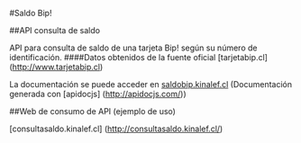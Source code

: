 #Saldo Bip!

##API consulta de saldo

API para consulta de saldo de una tarjeta Bip! según su número de identificación.
####Datos obtenidos de la fuente oficial [tarjetabip.cl] (http://www.tarjetabip.cl)

La documentación se puede acceder en [saldobip.kinalef.cl](http://saldobip.kinalef.cl/)
(Documentación generada con [apidocjs] (http://apidocjs.com/))

##Web de consumo de API (ejemplo de uso)

[consultasaldo.kinalef.cl] (http://consultasaldo.kinalef.cl/)
